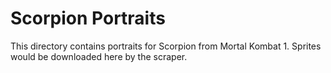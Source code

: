 # Scorpion Portraits

This directory contains portraits for Scorpion from Mortal Kombat 1.
Sprites would be downloaded here by the scraper.
